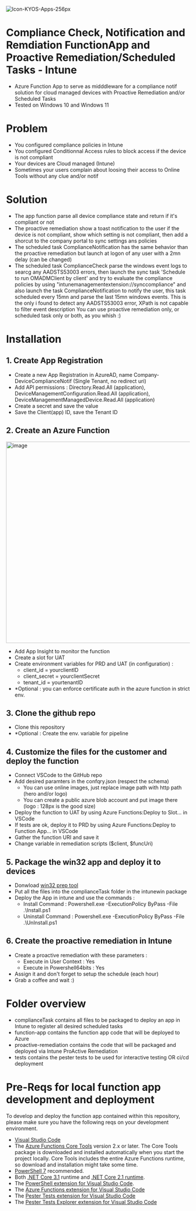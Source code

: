 ![Icon-KYOS-Apps-256px](https://user-images.githubusercontent.com/107478270/217793968-32c87952-1520-46f6-8d70-edb4bb54b5e2.png)
# Compliance Check, Notification and Remdiation FunctionApp and Proactive Remediation/Scheduled Tasks - Intune

- Azure Function App to serve as midddleware for a compliance notif solution for cloud managed devices with Proactive Remediation and/or Scheduled Tasks
- Tested on Windows 10 and Windows 11

# Problem
- You configured compliance policies in Intune
- You configured Conditionnal Access rules to block access if the device is not compliant
- Your devices are Cloud managed (Intune)
- Sometimes your users complain about loosing their access to Online Tools without any clue and/or notif

# Solution
- The app function parse all device compliance state and return if it's compliant or not
- The proactive remediation show a toast notification  to the user if the device is not compliant, show which setting is not compliant, then add a shorcut to the company portal to sync settings ans policies
- The scheduled task ComplianceNotification has the same behavior than the proactive remediation but launch at logon of any user with a 2mn delay (can be changed)
- The scheduled task ComplianceCheck parse the windows event logs to searcg any AADSTS53003 errors, then launch the sync task 'Schedule to run OMADMClient by client' and try to evaluate the compliance policies by using "intunemanagementextension://synccompliance" and also launch the task ComplianceNotification to notify the user, this task scheduled every 15mn and parse the last 15mn windows events. This is the only i found to detect any AADSTS53003 error, XPath is not capable to filter event description
You can use proactive remediation only, or scheduled task only or both, as you whish :)
# Installation
## 1. Create App Registration
- Create a new App Registration in AzureAD, name Company-DeviceComplianceNotif (Single Tenant, no redirect uri)
- Add API permissions : Directory.Read.All (application), DeviceManagementConfiguration.Read.All (application), DeviceManagementManagedDevice.Read.All (application)
- Create a secret and save the value
- Save the Client(app) ID, save the Tenant ID

## 2. Create an Azure Function
<img width="550" alt="image" src="https://user-images.githubusercontent.com/107478270/202721339-711e5cbf-b2e2-429a-92e6-bdac6daf528a.png">

- Add App Insight to monitor the function
- Create a slot for UAT
- Create environment variables for PRD and UAT (in configuration) :
    - client_id = yourclientID
    - client_secret = yourclientSecret
    - tenant_id = yourtenantID
- *Optional : you can enforce certificate auth in the azure function in strict env.

## 3. Clone the github repo
- Clone this repository
- *Optional : Create the env. variable for pipeline

## 4. Customize the files for the customer and deploy the function
- Connect VSCode to the GitHub repo
- Add desired paramters in the confqry.json (respect the schema)
    - You can use online images, just replace image path with http path (hero and/or logo)
    - You can create a public azure blob account and put image there (logo : 128px is the good size)
- Deploy the function to UAT by using Azure Functions:Deploy to Slot... in VSCode
- If tests are ok, deploy it to PRD by using Azure Functions:Deploy to Function App... in VSCode
- Gather the function URI and save it
- Change variable in remediation scripts ($client, $funcUri)

## 5. Package the win32 app and deploy it to devices
- Donwload [win32 prep tool](https://github.com/Microsoft/Microsoft-Win32-Content-Prep-Tool)
- Put all the files into the complianceTask folder in the intunewin package
- Deploy the App in intune and use the commands :
    - Install Command : Powershell.exe -ExecutionPolicy ByPass -File .\Install.ps1
    - Uninstall Command : Powershell.exe -ExecutionPolicy ByPass -File .\UnInstall.ps1
## 6. Create the proactive remediation in Intune
- Create a proactive remediation with these parameters :
    - Execute in User Context : Yes
    - Execute in Powershell64bits : Yes
- Assign it and don't forget to setup the schedule (each hour) 
- Grab a coffee and wait :)
# Folder overview
- complianceTask contains all files to be packaged to deploy an app in Intune to register all desired scheduled tasks
- function-app contains the function app code that will be deployed to Azure
- proactive-remediation contains the code that will be packaged and deployed via Intune ProActive Remediation
- tests contains the pester tests to be used for interactive testing OR ci/cd deployment

# Pre-Reqs for local function app development and deployment

To develop and deploy the function app contained within this repository, please make sure you have the following reqs on your development environment.

- [Visual Studio Code](https://code.visualstudio.com/)
- The [Azure Functions Core Tools](https://docs.microsoft.com/en-us/azure/azure-functions/functions-run-local#install-the-azure-functions-core-tools) version 2.x or later. The Core Tools package is downloaded and installed automatically when you start the project locally. Core Tools includes the entire Azure Functions runtime, so download and installation might take some time.
- [PowerShell 7](https://docs.microsoft.com/en-us/powershell/scripting/install/installing-powershell-core-on-windows) recommended.
- Both [.NET Core 3.1](https://www.microsoft.com/net/download) runtime and [.NET Core 2.1 runtime](https://dotnet.microsoft.com/download/dotnet-core/2.1).
- The [PowerShell extension for Visual Studio Code](https://marketplace.visualstudio.com/items?itemName=ms-vscode.PowerShell).
- The [Azure Functions extension for Visual Studio Code](https://docs.microsoft.com/en-us/azure/azure-functions/functions-develop-vs-code?tabs=powershell#install-the-azure-functions-extension)
- The [Pester Tests extension for Visual Studio Code](https://marketplace.visualstudio.com/items?itemName=pspester.pester-test)
- The [Pester Tests Explorer extension for Visual Studio Code](https://marketplace.visualstudio.com/items?itemName=TylerLeonhardt.vscode-pester-test-adapter)
